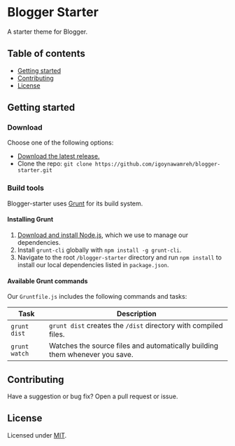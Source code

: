 # Blogger Starter

A starter theme for Blogger.


## Table of contents

- [Getting started](#getting-started)
- [Contributing](#contributing)
- [License](#license)


## Getting started

### Download

Choose one of the following options:

- [Download the latest release.](#)
- Clone the repo: `git clone https://github.com/igoynawamreh/blogger-starter.git`

### Build tools

Blogger-starter uses [Grunt](https://gruntjs.com/) for its build system.

#### Installing Grunt

1. [Download and install Node.js](https://nodejs.org/download/), which we use to manage our dependencies.
2. Install `grunt-cli` globally with `npm install -g grunt-cli`.
3. Navigate to the root `/blogger-starter` directory and run `npm install` to install our local dependencies listed in `package.json`.

#### Available Grunt commands

Our `Gruntfile.js` includes the following commands and tasks:

| Task | Description |
| --- | --- |
| `grunt dist` | `grunt dist` creates the `/dist` directory with compiled files. |
| `grunt watch` | Watches the source files and automatically building them whenever you save. |


## Contributing

Have a suggestion or bug fix? Open a pull request or issue.


## License

Licensed under [MIT](LICENSE).
